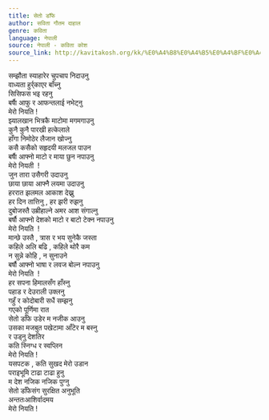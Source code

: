 ```yaml
---
title: सेतो डाँफे
author: सविता गौतम दाहाल
genre: कविता
language: नेपाली
source: नेपाली - कविता कोश
source_link: http://kavitakosh.org/kk/%E0%A4%B8%E0%A4%B5%E0%A4%BF%E0%A4%A4%E0%A4%BE_%E0%A4%97%E0%A5%8C%E0%A4%A4%E0%A4%AE_%E0%A4%A6%E0%A4%BE%E0%A4%B9%E0%A4%BE%E0%A4%B2
---
```


सम्झौता स्याहारेर चुपचाप निदाउनु  
वाध्यता हुर्र्काएर बाँच्नु  
सिसिफस भइ रहनु  
बर्षाै आफु र आफन्तलाई नभेट्नु  
मेरो नियति !  
झ्यालखान भित्रकै माटोमा मगमगाउनु  
कुनै कुनै पारखी हत्केलाले  
हाँगा निमोठेर लैजान खोज्नु  
कसै कसैको सहृदयी मलजल पाउन  
बर्षाै आफ्नो माटो र माया छुन नपाउनु  
मेरो नियती  !  
जुन तारा उसैगरी उदाउनु  
छाया छाया आफ्नै लयमा उदाउनु  
हररात झलमल आकाश देख्नु  
हर दिन तात्तिनु , हर झरी रुझनु  
दुबोजस्तै उम्रीहाल्ने अमर आश संगाल्नु  
बर्षौ आफ्नो देशको माटो र बाटो टेक्न नपाउनु  
मेरो नियति  !  
मान्छे उस्तै , त्रास र भय सुनेकै जस्ता  
कहिले अलि बढि , कहिले थोरै कम  
न सुन्ने कोहि , न सुनाउने  
बर्षौ आफ्नो भाषा र लवज बोल्न नपाउनु  
मेरो नियति  !  
हर सपना हिमालसँग हाँस्नु  
पहाड र देउराली उक्लनु  
गहुँ र कोदोबारी सधैं सम्झनु  
गएको पूर्णिमा रात  
सेतो डाँफे उडेर म नजीक आउनु  
उसका मजबुत पखेटामा आँटेर म बस्नु  
र उड्नु देशतिर  
कति स्निग्ध र स्वप्लिन  
मेरो नियति !  
यसपटक , कति सुखद मेरो उडान  
पराइभूमि टाढा टाढा हुनु  
म देश नजिक नजिक पुग्नु  
सेतो डाँफेसंग सुरक्षित अनुभूति  
अन्ततःआशिर्वादमय  
मेरो नियति !
